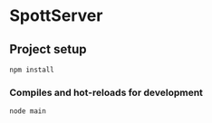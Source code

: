 # SpottServer

## Project setup

```
npm install
```

### Compiles and hot-reloads for development

```
node main
```
